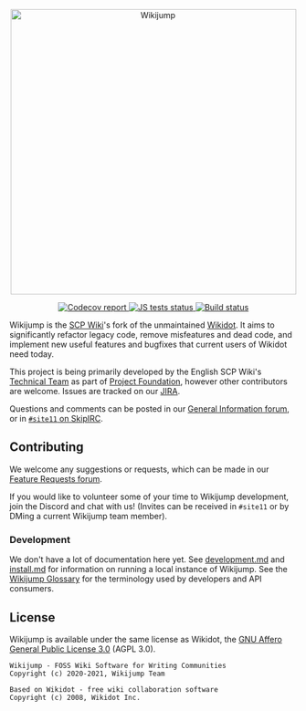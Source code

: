 <p align="center">
  <img width="500"
       src="https://github.com/scpwiki/wikijump/blob/develop/assets/logo.min.svg"
       alt="Wikijump">
</p>

<p align="center">
  <a href="https://codecov.io/gh/scpwiki/wikijump">
    <img src="https://codecov.io/gh/scpwiki/wikijump/branch/develop/graph/badge.svg?token=RDH6943FHE"
         alt="Codecov report">
  </a>

  <a href="https://github.com/scpwiki/wikijump/actions?query=workflow%3A%22%5Bfrontend%5D+Javascript+Tests%22">
    <img src="https://github.com/scpwiki/wikijump/workflows/JS%20tests/badge.svg"
         alt="JS tests status">
  </a>

  <a href="https://github.com/scpwiki/wikijump/actions?query=workflow%3A%22%5Bftml%5D+Rust%22">
    <img src="https://github.com/scpwiki/wikijump/workflows/%5Bftml%5D%20Rust/badge.svg"
         alt="Build status">
  </a>
</p>

Wikijump is the [SCP Wiki](http://www.scpwiki.com)'s fork of the unmaintained [Wikidot](https://github.com/gabrys/wikidot).
It aims to significantly refactor legacy code, remove misfeatures and dead code, and implement new useful features and bugfixes that current users of Wikidot need today.

This project is being primarily developed by the English SCP Wiki's [Technical Team](http://05command.wikidot.com/technical-staff-main) as part of [Project Foundation](http://www.scpwiki.com/forum/c-3335628/general-information), however other contributors are welcome.
Issues are tracked on our [JIRA](https://scuttle.atlassian.net/browse/WJ).

Questions and comments can be posted in our [General Information forum](http://scp-wiki.wikidot.com/forum/c-3335628/general-information), or in [`#site11` on SkipIRC](http://www.scpwiki.com/chat-guide).

## Contributing

We welcome any suggestions or requests, which can be made in our [Feature Requests forum](http://www.scpwiki.com/forum/c-3335630/feature-requests).

If you would like to volunteer some of your time to Wikijump development, join the Discord and chat with us! (Invites can be received in `#site11` or by DMing a current Wikijump team member).

### Development

We don't have a lot of documentation here yet. See [development.md](docs/development.md) and [install.md](docs/install.md) for information on running a local instance of Wikijump. See the [Wikijump Glossary](docs/glossary.md) for the terminology used by developers and API consumers.

## License

Wikijump is available under the same license as Wikidot, the [GNU Affero General Public License 3.0](https://www.gnu.org/licenses/agpl-3.0.en.html) (AGPL 3.0).

```
Wikijump - FOSS Wiki Software for Writing Communities
Copyright (c) 2020-2021, Wikijump Team

Based on Wikidot - free wiki collaboration software
Copyright (c) 2008, Wikidot Inc.
```
